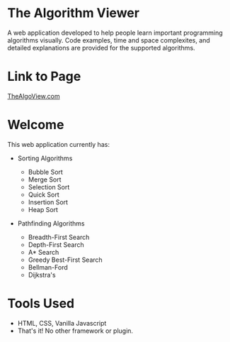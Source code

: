 # The Algorithm Viewer
A web application developed to help people learn important programming algorithms visually. Code examples, time and space complexites, and detailed explanations are provided for the supported algorithms.

# Link to Page
[TheAlgoView.com](http://thealgoview.com)

# Welcome
This web application currently has:
- Sorting Algorithms
  * Bubble Sort
  * Merge Sort
  * Selection Sort
  * Quick Sort
  * Insertion Sort
  * Heap Sort
  
- Pathfinding Algorithms
  * Breadth-First Search
  * Depth-First Search
  * A* Search
  * Greedy Best-First Search
  * Bellman-Ford
  * Dijkstra's
  
# Tools Used
- HTML, CSS, Vanilla Javascript
- That's it! No other framework or plugin.
  
